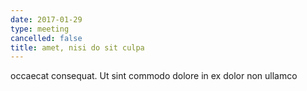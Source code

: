 ```yaml
---
date: 2017-01-29
type: meeting
cancelled: false
title: amet, nisi do sit culpa
---
```

occaecat consequat. Ut sint commodo dolore in ex dolor non ullamco